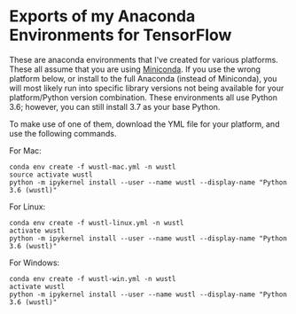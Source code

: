 # Exports of my Anaconda Environments for TensorFlow

These are anaconda environments that I've created for various platforms. These all
assume that you are using [Miniconda](https://conda.io/miniconda.html).  If you use
the wrong platform below, or install to the full Anaconda (instead of Miniconda),
you will most likely run into specific library versions not being available
for your platform/Python version combination.  These environments all use
Python 3.6; however, you can still install 3.7 as your base Python.

To make use of one of them, download the YML file for your platform, and use
the following commands.

For Mac:

```
conda env create -f wustl-mac.yml -n wustl
source activate wustl
python -m ipykernel install --user --name wustl --display-name "Python 3.6 (wustl)"
```

For Linux:

```
conda env create -f wustl-linux.yml -n wustl
activate wustl
python -m ipykernel install --user --name wustl --display-name "Python 3.6 (wustl)"
```

For Windows:

```
conda env create -f wustl-win.yml -n wustl
activate wustl
python -m ipykernel install --user --name wustl --display-name "Python 3.6 (wustl)"
```
